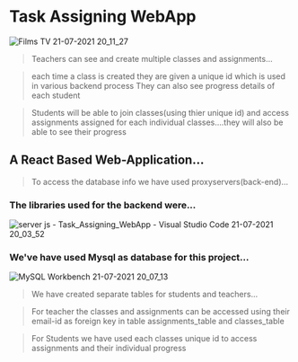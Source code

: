 # Task Assigning WebApp
![Films   TV 21-07-2021 20_11_27](https://user-images.githubusercontent.com/80690679/126507974-4bcc0e7d-55ba-4cdb-bfdc-cc31a709fe60.png)
> Teachers can see and create multiple classes and assignments...

> each time a class is created they are given a unique id which is used in various backend process
> They can also see progress details of each student 

> Students will be able to join classes(using thier unique id) and access assignments assigned for each individual classes….they will also be able to see their progress
## A React Based Web-Application...
> To access the database info we have used proxyservers(back-end)...

### The libraries used for the backend were...


![server js - Task_Assigning_WebApp - Visual Studio Code 21-07-2021 20_03_52](https://user-images.githubusercontent.com/80690679/126506860-89cfa722-cb97-40da-a6f7-a5a956bf1092.png)



### We've have used Mysql as database for this project...

![MySQL Workbench 21-07-2021 20_07_13](https://user-images.githubusercontent.com/80690679/126507380-bd9e16eb-5763-4c78-8a39-042e68a1b57b.png)
>We have created separate tables for students and teachers...

>For teacher the classes and assignments can be accessed using their email-id as foreign key in table assignments_table and classes_table

>For Students we have used each classes unique id to access assignments and their individual progress
